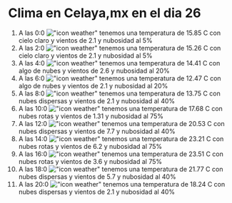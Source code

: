# Clima en Celaya,mx en el dia 26

1. A las 0:0 !["icon weather"](http://openweathermap.org/img/w/01n.png) tenemos una temperatura de 15.85 C con cielo claro y  vientos de 2.1 y nubosidad al 5%
1. A las 2:0 !["icon weather"](http://openweathermap.org/img/w/01n.png) tenemos una temperatura de 15.26 C con cielo claro y  vientos de 2.1 y nubosidad al 5%
1. A las 4:0 !["icon weather"](http://openweathermap.org/img/w/02n.png) tenemos una temperatura de 14.41 C con algo de nubes y  vientos de 2.6 y nubosidad al 20%
1. A las 6:0 !["icon weather"](http://openweathermap.org/img/w/02n.png) tenemos una temperatura de 12.47 C con algo de nubes y  vientos de 2.1 y nubosidad al 20%
1. A las 8:0 !["icon weather"](http://openweathermap.org/img/w/03d.png) tenemos una temperatura de 13.75 C con nubes dispersas y  vientos de 2.1 y nubosidad al 40%
1. A las 10:0 !["icon weather"](http://openweathermap.org/img/w/04d.png) tenemos una temperatura de 17.68 C con nubes rotas y  vientos de 1.31 y nubosidad al 75%
1. A las 12:0 !["icon weather"](http://openweathermap.org/img/w/03d.png) tenemos una temperatura de 20.53 C con nubes dispersas y  vientos de 7.7 y nubosidad al 40%
1. A las 14:0 !["icon weather"](http://openweathermap.org/img/w/04d.png) tenemos una temperatura de 23.21 C con nubes rotas y  vientos de 6.2 y nubosidad al 75%
1. A las 16:0 !["icon weather"](http://openweathermap.org/img/w/04d.png) tenemos una temperatura de 23.51 C con nubes rotas y  vientos de 3.6 y nubosidad al 75%
1. A las 18:0 !["icon weather"](http://openweathermap.org/img/w/03d.png) tenemos una temperatura de 21.77 C con nubes dispersas y  vientos de 5.7 y nubosidad al 40%
1. A las 20:0 !["icon weather"](http://openweathermap.org/img/w/03n.png) tenemos una temperatura de 18.24 C con nubes dispersas y  vientos de 2.1 y nubosidad al 40%
